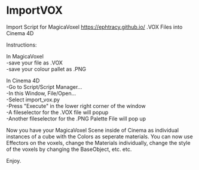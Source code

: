# ImportVOX
Import Script for MagicaVoxel https://ephtracy.github.io/ .VOX Files into Cinema 4D

Instructions:

In MagicaVoxel<br/>
-save your file as .VOX<br/>
-save your colour pallet as .PNG<br/>

In Cinema 4D<br/>
-Go to Script/Script Manager...<br/>
-In this Window, File/Open...<br/>
-Select import_vox.py<br/>
-Press "Execute" in the lower right corner of the window<br/>
-A fileselector for the .VOX file will popup<br/>
-Another fileselector for the .PNG Palette File will pop up<br/>

Now you have your MagicaVoxel Scene inside of Cinema as individual instances of a cube with the Colors as seperate materials. You can now use Effectors on the voxels, change the Materials individually, change the style of the voxels by changing the BaseObject, etc. etc.

Enjoy.
